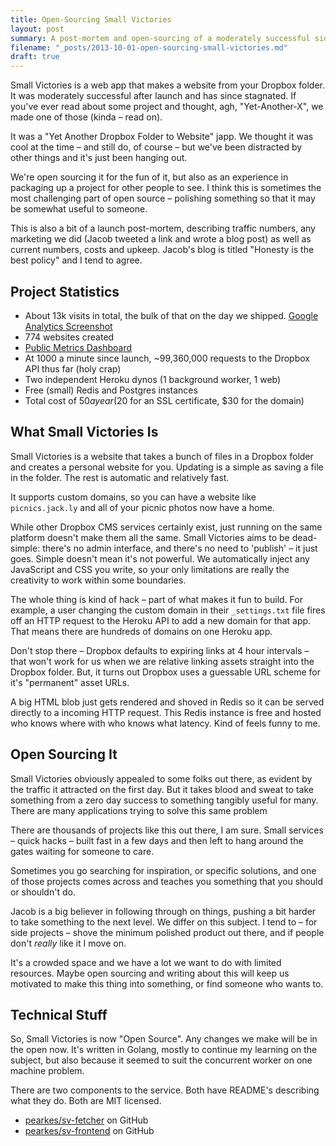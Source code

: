 ```yaml
---
title: Open-Sourcing Small Victories
layout: post
summary: A post-mortem and open-sourcing of a moderately successful side project
filename: "_posts/2013-10-01-open-sourcing-small-victories.md"
draft: true
---
```


Small Victories is a web app that makes a website from your Dropbox
folder. It was moderately successful after launch and has since stagnated. If you've 
ever read about some project and thought, agh, "Yet-Another-X",
we made one of those (kinda – read on). 

It was a "Yet Another Dropbox Folder to Website" japp. We thought it was cool at the time – and still do,
of course – but we've been distracted by other things and it's just been
hanging out.

We're open sourcing it for the fun of it, but also as an experience
in packaging up a project for other people to see. I think this is
sometimes the most challenging part of open source – polishing something
so that it may be somewhat useful to someone.

This is also a bit of a launch post-mortem, describing traffic numbers,
any marketing we did (Jacob tweeted a link and wrote a blog post) as well
as current numbers, costs and upkeep. Jacob's blog is titled "Honesty
is the best policy" and I tend to agree.

## Project Statistics

- About 13k visits in total, the bulk of that on the day we shipped.
[Google Analytics Screenshot](https://dl.dropboxusercontent.com/s/t2thf77n6hs0xfi/2013-09-30%20at%206.49%20PM.png)
- 774 websites created
- [Public Metrics Dashboard](https://metrics.librato.com/share/dashboards/3nggi1qc)
- At 1000 a minute since launch, ~99,360,000 requests to the Dropbox API thus far (holy crap)
- Two independent Heroku dynos (1 background worker, 1 web)
- Free (small) Redis and Postgres instances
- Total cost of $50 a year ($20 for an SSL certificate, $30 for the domain)

## What Small Victories Is

Small Victories is a website that takes a bunch of files in a Dropbox
folder and creates a personal website for you. Updating is a simple as
saving a file in the folder. The rest is automatic and relatively fast.

It supports custom domains, so you can have a website like
`picnics.jack.ly` and all of your picnic photos now have a home.

While other Dropbox CMS services certainly exist, just running on the same platform 
doesn't make them all the same. Small Victories aims to be dead-simple: there's no admin 
interface, and there's no need to 'publish' – it just goes. Simple doesn't mean it's not 
powerful. We automatically inject any JavaScript and CSS you write, so your only limitations 
are really the creativity to work within some boundaries.

The whole thing is kind of hack – part of what makes it fun to build.
For example, a user changing the custom domain in their `_settings.txt`
file fires off an HTTP request to the Heroku API to add a new domain for
that app. That means there are hundreds of domains on one Heroku app.

Don't stop there – Dropbox defaults to expiring links at 4 hour
intervals – that won't work for us when we are relative linking assets
straight into the Dropbox folder. But, it turns out Dropbox uses a
guessable URL scheme for it's "permanent" asset URLs.

A big HTML blob just gets rendered and shoved in Redis so it can be served
directly to a incoming HTTP request. This Redis instance is free and hosted
who knows where with who knows what latency. Kind of feels funny to me.

## Open Sourcing It

Small Victories obviously appealed to some folks out there, as evident by the traffic it attracted
on the first day. But it takes blood and sweat to take something from a
zero day success to something tangibly useful for many. There are many
applications trying to solve this same problem

There are thousands of projects like this out there, I am sure. Small services – quick hacks – built fast in a few days and then left to hang around the gates
waiting for someone to care.

Sometimes you go searching for inspiration, or specific
solutions, and one of those projects comes across and teaches you
something that you should or shouldn't do.

Jacob is a big believer in following through on things, pushing a bit
harder to take something to the next level. We differ on this subject. I tend to
 – for side projects – shove the minimum polished product out there, and
if people don't *really* like it I move on.

It's a crowded space and we have a lot we want to do with limited resources. Maybe open sourcing and writing about this will keep us motivated to make this
thing into something, or find someone who wants to.

## Technical Stuff

So, Small Victories is now "Open Source". Any changes we make will be in
the open now. It's written in Golang, mostly to continue my learning on the
subject, but also because it seemed to suit the concurrent worker on one machine problem.

There are two components to the service. Both have README's describing what
they do. Both are MIT licensed.

- [pearkes/sv-fetcher](https://github.com/pearkes/sv-fetcher) on GitHub
- [pearkes/sv-frontend](https://github.com/pearkes/sv-frontend) on GitHub
